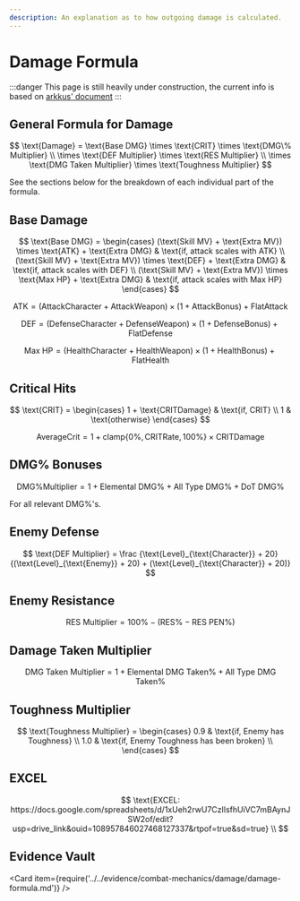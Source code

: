 ```yaml
---
description: An explanation as to how outgoing damage is calculated.
---
```


# Damage Formula

:::danger
This page is still heavily under construction, the current info is based on [arkkus' document](https://docs.google.com/document/d/e/2PACX-1vQ9M7q5jLz9DKkTRlsGiB8RGYyPQyhShbuTbrVPQ7-Ke4_U787MfWzr2NjY-KrQo5Ota4Lj3JrFyge9/pub)
:::

## General Formula for Damage

$$
\text{Damage} = \text{Base DMG} \times \text{CRIT} \times \text{DMG\% Multiplier} \\
\times \text{DEF Multiplier} \times \text{RES Multiplier} \\
\times \text{DMG Taken Multiplier} \times \text{Toughness Multiplier}
$$

See the sections below for the breakdown of each individual part of the formula.

## Base Damage

$$
\text{Base DMG} =
\begin{cases}
  (\text{Skill MV} + \text{Extra MV}) \times \text{ATK} + \text{Extra DMG} & \text{if, attack scales with ATK} \\
  (\text{Skill MV} + \text{Extra MV}) \times \text{DEF} + \text{Extra DMG} & \text{if, attack scales with DEF} \\
  (\text{Skill MV} + \text{Extra MV}) \times \text{Max HP} + \text{Extra DMG} & \text{if, attack scales with Max HP}
\end{cases}
$$

$$
\text{ATK} = (\text{AttackCharacter} + \text{AttackWeapon}) \times (1 + \text{AttackBonus}) + \text{FlatAttack}
$$

$$
\text{DEF} = (\text{DefenseCharacter} + \text{DefenseWeapon}) \times (1 + \text{DefenseBonus}) + \text{FlatDefense}
$$

$$
\text{Max HP} = (\text{HealthCharacter} + \text{HealthWeapon}) \times (1 + \text{HealthBonus}) + \text{FlatHealth}
$$

## Critical Hits

$$
\text{CRIT} = \begin{cases}
  1 + \text{CRITDamage} & \text{if, CRIT} \\
  1 & \text{otherwise}
\end{cases}
$$

$$
\text{AverageCrit} = 1 + \text{clamp}\{0\%, \text{CRITRate}, 100\% \} \times \text{CRITDamage}
$$

## DMG% Bonuses

$$
\text{DMG\% Multiplier} = 1 + \text{Elemental DMG\%} + \text{All Type DMG\%} + \text{DoT DMG\%}
$$

For all relevant DMG%'s.

## Enemy Defense

$$
\text{DEF Multiplier} = \frac
    {\text{Level}_{\text{Character}} + 20}
    {(\text{Level}_{\text{Enemy}} + 20) + (\text{Level}_{\text{Character}} + 20)}
$$


## Enemy Resistance

$$
\text{RES Multiplier} = 100\% - (\text{RES\%} - \text{RES PEN\%})
$$

## Damage Taken Multiplier

$$
\text{DMG Taken Multiplier}  = 1 + \text{Elemental DMG Taken\%} + \text{All Type DMG Taken\%} 
$$

## Toughness Multiplier

$$
\text{Toughness Multiplier} = \begin{cases}
  0.9 & \text{if, Enemy has Toughness} \\
  1.0 & \text{if, Enemy Toughness has been broken} \\
\end{cases}
$$

## EXCEL

$$
\text{EXCEL: https://docs.google.com/spreadsheets/d/1xUeh2rwU7CzIlsfhUiVC7mBAynJSW2of/edit?usp=drive_link&ouid=108957846027468127337&rtpof=true&sd=true} \\
$$

## Evidence Vault

<Card item={require('../../evidence/combat-mechanics/damage/damage-formula.md')} />
